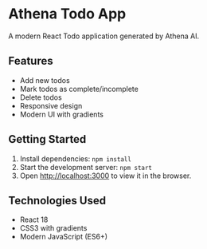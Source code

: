 # Athena Todo App

A modern React Todo application generated by Athena AI.

## Features

- Add new todos
- Mark todos as complete/incomplete
- Delete todos
- Responsive design
- Modern UI with gradients

## Getting Started

1. Install dependencies: `npm install`
2. Start the development server: `npm start`
3. Open [http://localhost:3000](http://localhost:3000) to view it in the browser.

## Technologies Used

- React 18
- CSS3 with gradients
- Modern JavaScript (ES6+)